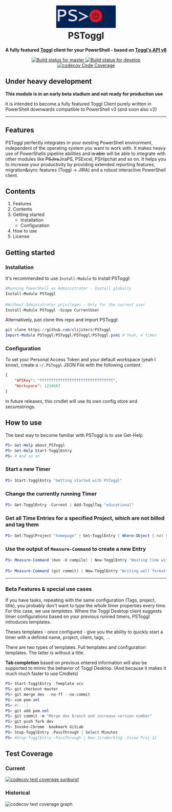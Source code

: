 <h1 align="center">
    <img src="logo.gif" style="height:70px" alt="PSToggl Logo">
    <br>
    PSToggl
    <br>
</h1>

<p align="center">
<b>A fully featured <a href="https://toggl.com/">Toggl</a> client for your PowerShell - based on <a href="https://github.com/toggl/toggl_api_docs/blob/master/toggl_api.md">Toggl's API v8</a></b>
</p>
<p align="center">
    <a href="https://ci.appveyor.com/project/Clijsters/pstoggl/branch/master">
        <img alt="Build status for master" src="https://ci.appveyor.com/api/projects/status/c6u0f4gk3ibxwa46/branch/master?svg=true&passingText=master%20-%20OK&pendingText=master%20-%20Pending&failingText=master%20-%20Failing">
    </a>
    <a href="https://ci.appveyor.com/project/Clijsters/pstoggl/branch/develop">
        <img alt="Build status for develop" src="https://ci.appveyor.com/api/projects/status/c6u0f4gk3ibxwa46/branch/develop?svg=true&passingText=develop%20-%20OK&pendingText=develop%20-%20Pending&failingText=develop%20-%20Failing">
    </a>
    <a href="https://codecov.io/gh/Clijsters/PSToggl">
        <img alt="codecov Code Coverage" src="https://codecov.io/gh/Clijsters/PSToggl/branch/develop/graph/badge.svg">
    </a>
</p>

## Under heavy development

**This module is in an early beta stadium and not ready for production use**

It is intended to become a fully featured Toggl Client purely written in PowerShell downwards compatible to PowerShell v3 (and soon also v2)

____

## Features

PSToggl perfectly integrates in your existing PowerShell environment, independent of the operating system you want to work with. It makes heavy use of PowerShells pipeline abilities and ~~is able~~ will be able to integrate with other modules like ~~PSJira~~JiraPS, PSExcel, PSHipchat and so on. It helps you to increase your productivity by providing extended reporting features, migration&sync features (Toggl -> JIRA) and a robust interactive PowerShell client.

## Contents

1. Features
1. Contents
1. Getting started
    - Installation
    - Configuration
1. How to use
1. License

## Getting started

### Installation

It's recommended to use `Install-Module` to install PSToggl:

````PowerShell
#Running PowerShell as Administrator - Install globally
Install-Module PSToggl

#Without Administrator privileges - Only for the current user
Install-Module PSToggl -Scope CurrentUser
````

Alternatively, just clone this repo and import PSToggl:

````PowerShell
git clone https://github.com/clijsters/PSToggl
Import-Module PSToggl/PSToggl/PSToggl/PSToggl.psm1 # Yeah, 4 times
````

### Configuration

To set your Personal Access Token and your default workspace (yeah I know), create a `~/.PSToggl` JSON File with the following content:
````json
{
    "APIKey": "ffffffffffffffffffffffffffffffff",
    "Workspace": 1234567
}
````
In future releases, this cmdlet will use its own config store and securestrings.

## How to use

The best way to become familiar with PSToggl is to use Get-Help

````PowerShell
PS> Get-Help about_PSToggl
PS> Get-Help Start-TogglEntry
PS> # And so on
````

### Start a new Timer

````PowerShell
PS> Start-TogglEntry "Getting started with PSToggl"
````

### Change the currently running Timer

````PowerShell
PS> Get-TogglEntry -Current | Add-TogglTag "educational"
````

### Get all Time Entries for a specified Project, which are not billed and tag them

````PowerShell
PS> Get-TogglProject "homepage" | Get-TogglEntry | Where-Object {-not $_.billed} | Add-TogglTag "overdue"
````

### Use the output of `Measure-Command` to create a new Entry

````PowerShell
PS> Measure-Command {mvn -U compile} | New-TogglEntry "Wasting time with coffee..."

PS> Measure-Command {git commit} | New-TogglEntry "Writing well formatted, meaningful git commit messages" -Tags @("efficiency", "Drumherum")
````

___

### Beta Features & special use cases

If you have tasks, repeating with the same configuration (Tags, project, title), you probably don't want to type the whole timer properties every time.  
For this case, we use _templates_. Where the Toggl Desktop client suggests timer configurations based on your previous runned timers, PSToggl introduces templates.

Theses templates - once configured - give you the ability to quickly start a timer with a defined name, project, client, tags, ...

There are two types of templates. Full templates and configuration templates. The latter is without a title.

**Tab completion** based on previous entered information will also be supported to mimic the behavior of Toggl Desktop. (And because it makes it much much faster to use Cmdlets)

````PowerShell
PS> Start-TogglEntry -Template vcs
PS> git checkout master
PS> git merge dev --no-ff --no-commit
PS> vim pom.xml
PS> #[...]
PS> git add pom.xml
PS> git commit -m "Merge dev branch and increase version number"
PS> git push fork dev
PS> Invoke-Chrome -bookmark GitLab
PS> Stop-TogglEntry -PassThrough | Select Minutes
PS> #Stop-TogglEntry -PassThrough | New-JiraWorklog -Issue Proj-12
````

## Test Coverage

### Current

<a href="https://codecov.io/gh/Clijsters/PSToggl"><img src="https://codecov.io/gh/Clijsters/PSToggl/branch/develop/graphs/sunburst.svg" alt="codecov test coverage sunburst"></a>

### Historical

<img src="https://codecov.io/gh/Clijsters/PSToggl/branch/develop/graphs/commits.svg" alt="codecov test coverage graph">
